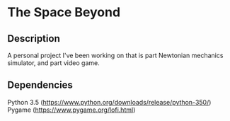 # The Space Beyond

## Description
A personal project I've been working on that is part Newtonian mechanics simulator, and part video game.

## Dependencies
Python 3.5 (https://www.python.org/downloads/release/python-350/)
Pygame (https://www.pygame.org/lofi.html)
